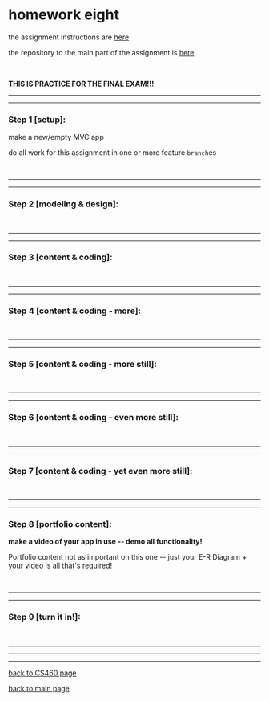 # homework eight  
the assignment instructions are <a href="http://www.wou.edu/~morses/classes/cs46x/assignments/HW8.html" target="_blank">here</a>   

the repository to the main part of the assignment is <a href="https://github.com/Stormy9/Stormy9.github.io/tree/master/CS460/hwk_08" target="_blank">here</a>  

<br>

__THIS IS PRACTICE FOR THE FINAL EXAM!!!__

---
---
### Step 1 [setup]:  
make a new/empty MVC app  

do all work for this assignment in one or more feature `branch`es  

<br>

---
---
### Step 2 [modeling & design]:  


<br>

---
---
### Step 3 [content & coding]:  


<br>

---
---
### Step 4 [content & coding - more]:  


<br>

---
---
### Step 5 [content & coding - more still]:  


<br>

---
---
### Step 6 [content & coding - even more still]:  


<br>

---
---
### Step 7 [content & coding - yet even more still]:  


<br>

---
---
### Step 8 [portfolio content]:  
__make a video of your app in use -- demo all functionality!__

Portfolio content not as important on this one -- just your E-R Diagram + your video is all that's required!   

<br>

---
---
### Step 9 [turn it in!]:  

<br>


---
---
---
[back to CS460 page](https://Stormy9.github.io/CS460/ "CS460 main page")   

[back to main page](https://Stormy9.github.io/ "main page")  

